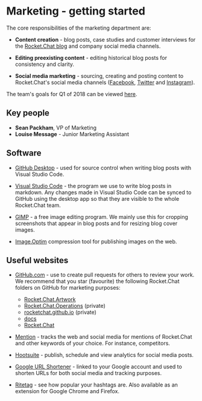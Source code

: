 # Marketing - getting started

The core responsibilities of the marketing department are:

- **Content creation** - blog posts, case studies and customer interviews for the [Rocket.Chat blog](https://rocket.chat/blog/) and company social media channels.

- **Editing preexisting content** - editing historical blog posts for consistency and clarity.

- **Social media marketing** - sourcing, creating and posting content to Rocket.Chat's social media channels ([Facebook](https://www.facebook.com/RocketChatApp/), [Twitter](https://twitter.com/rocketchat?lang=en) and [Instagram](https://www.instagram.com/rocket.chat/)).

The team's goals for Q1 of 2018 can be viewed [here](https://docs.google.com/document/d/1ESjLw0AIiTKY_xNkB96H0_ewbLBr_ZhdomzJArWFaOs/edit?usp=sharing).

## Key people

- **Sean Packham**, VP of Marketing
- **Louise Message** - Junior Marketing Assistant

## Software

- [GitHub Desktop](https://desktop.github.com) - used for source control when writing blog posts with Visual Studio Code. 

- [Visual Studio Code](https://code.visualstudio.com) - the program we use to write blog posts in markdown. Any changes made in Visual Studio Code can be synced to GitHub using the desktop app so that they are visible to the whole Rocket.Chat team. 

- [GIMP](https://www.gimp.org/downloads/) - a free image editing program. We mainly use this for cropping screenshots that appear in blog posts and for resizing blog cover images. 

 - [Image.Optim](https://imageoptim.com/mac) compression tool for publishing images on the web. 

 ## Useful websites 

 - [GitHub.com](https://github.com) - use to create pull requests for others to review your work. We recommend that you star (favourite) the following Rocket.Chat folders on GitHub for marketing purposes:

    * [Rocket.Chat.Artwork](https://github.com/RocketChat/Rocket.Chat.Artwork)
    * [Rocket.Chat.Operations](https://github.com/RocketChat/Rocket.Chat.Operations) (private)
    * [rocketchat.github.io](https://github.com/RocketChat/rocketchat.github.io) (private)
    * [docs](https://github.com/RocketChat/docs)
    * [Rocket.Chat](https://github.com/RocketChat/Rocket.Chat)

 - [Mention](https://mention.com/en/) - tracks the web and social media for mentions of Rocket.Chat and other keywords of your choice. For instance, competitors. 

 - [Hootsuite](https://hootsuite.com) - publish, schedule and view analytics for social media posts.

 - [Google URL Shortener](https://goo.gl) - linked to your Google account and used to shorten URLs for both social media and tracking purposes.
 
 - [Ritetag](https://ritetag.com/dashboard/) - see how popular your hashtags are. Also available as an extension for Google Chrome and Firefox.
 
 





